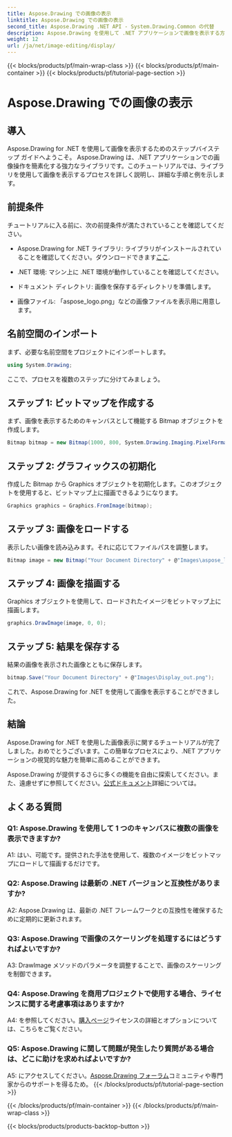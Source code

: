 ```yaml
---
title: Aspose.Drawing での画像の表示
linktitle: Aspose.Drawing での画像の表示
second_title: Aspose.Drawing .NET API - System.Drawing.Common の代替
description: Aspose.Drawing を使用して .NET アプリケーションで画像を表示する方法を学びます。チュートリアルに従って簡単な手順を実行し、ビジュアル コンテンツを強化します。
weight: 12
url: /ja/net/image-editing/display/
---
```


{{< blocks/products/pf/main-wrap-class >}}
{{< blocks/products/pf/main-container >}}
{{< blocks/products/pf/tutorial-page-section >}}

# Aspose.Drawing での画像の表示

## 導入

Aspose.Drawing for .NET を使用して画像を表示するためのステップバイステップ ガイドへようこそ。 Aspose.Drawing は、.NET アプリケーションでの画像操作を簡素化する強力なライブラリです。このチュートリアルでは、ライブラリを使用して画像を表示するプロセスを詳しく説明し、詳細な手順と例を示します。

## 前提条件

チュートリアルに入る前に、次の前提条件が満たされていることを確認してください。

-  Aspose.Drawing for .NET ライブラリ: ライブラリがインストールされていることを確認してください。ダウンロードできます[ここ](https://releases.aspose.com/drawing/net/).

- .NET 環境: マシン上に .NET 環境が動作していることを確認してください。

- ドキュメント ディレクトリ: 画像を保存するディレクトリを準備します。

- 画像ファイル: 「aspose_logo.png」などの画像ファイルを表示用に用意します。

## 名前空間のインポート

まず、必要な名前空間をプロジェクトにインポートします。

```csharp
using System.Drawing;
```

ここで、プロセスを複数のステップに分けてみましょう。

## ステップ 1: ビットマップを作成する

まず、画像を表示するためのキャンバスとして機能する Bitmap オブジェクトを作成します。

```csharp
Bitmap bitmap = new Bitmap(1000, 800, System.Drawing.Imaging.PixelFormat.Format32bppPArgb);
```

## ステップ 2: グラフィックスの初期化

作成した Bitmap から Graphics オブジェクトを初期化します。このオブジェクトを使用すると、ビットマップ上に描画できるようになります。

```csharp
Graphics graphics = Graphics.FromImage(bitmap);
```

## ステップ 3: 画像をロードする

表示したい画像を読み込みます。それに応じてファイルパスを調整します。

```csharp
Bitmap image = new Bitmap("Your Document Directory" + @"Images\aspose_logo.png");
```

## ステップ 4: 画像を描画する

Graphics オブジェクトを使用して、ロードされたイメージをビットマップ上に描画します。

```csharp
graphics.DrawImage(image, 0, 0);
```

## ステップ 5: 結果を保存する

結果の画像を表示された画像とともに保存します。

```csharp
bitmap.Save("Your Document Directory" + @"Images\Display_out.png");
```

これで、Aspose.Drawing for .NET を使用して画像を表示することができました。

## 結論

Aspose.Drawing for .NET を使用した画像表示に関するチュートリアルが完了しました。おめでとうございます。この簡単なプロセスにより、.NET アプリケーションの視覚的な魅力を簡単に高めることができます。

Aspose.Drawing が提供するさらに多くの機能を自由に探索してください。また、遠慮せずに参照してください。[公式ドキュメント](https://reference.aspose.com/drawing/net/)詳細については。

## よくある質問

### Q1: Aspose.Drawing を使用して 1 つのキャンバスに複数の画像を表示できますか?

A1: はい、可能です。提供された手法を使用して、複数のイメージをビットマップにロードして描画するだけです。

### Q2: Aspose.Drawing は最新の .NET バージョンと互換性がありますか?

A2: Aspose.Drawing は、最新の .NET フレームワークとの互換性を確保するために定期的に更新されます。

### Q3: Aspose.Drawing で画像のスケーリングを処理するにはどうすればよいですか?

A3: DrawImage メソッドのパラメータを調整することで、画像のスケーリングを制御できます。

### Q4: Aspose.Drawing を商用プロジェクトで使用する場合、ライセンスに関する考慮事項はありますか?

A4: を参照してください。[購入ページ](https://purchase.aspose.com/buy)ライセンスの詳細とオプションについては、こちらをご覧ください。

### Q5: Aspose.Drawing に関して問題が発生したり質問がある場合は、どこに助けを求めればよいですか?

 A5: にアクセスしてください。[Aspose.Drawing フォーラム](https://forum.aspose.com/c/diagram/17)コミュニティや専門家からのサポートを得るため。
{{< /blocks/products/pf/tutorial-page-section >}}

{{< /blocks/products/pf/main-container >}}
{{< /blocks/products/pf/main-wrap-class >}}

{{< blocks/products/products-backtop-button >}}
